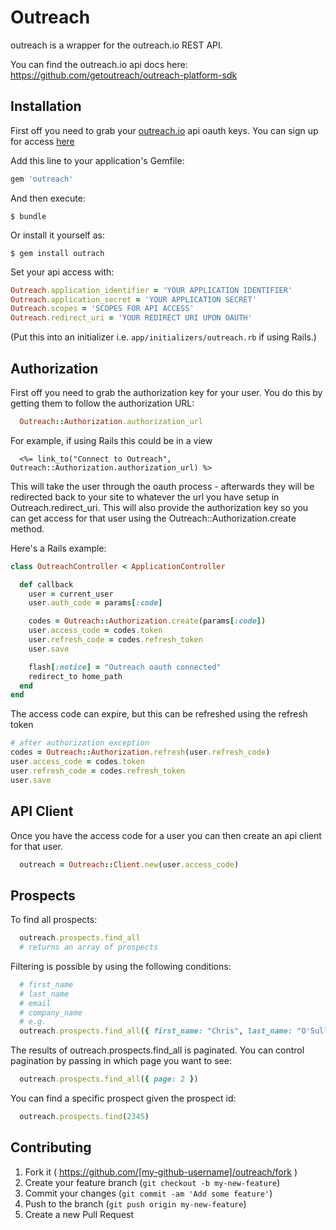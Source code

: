 # Outreach

outreach is a wrapper for the outreach.io REST API.

You can find the outreach.io api docs here: https://github.com/getoutreach/outreach-platform-sdk

## Installation

First off you need to grab your [outreach.io](https://www.outreach.io) api oauth keys. You can sign up for access [here](http://goo.gl/forms/RWk35DeZAK)

Add this line to your application's Gemfile:

```ruby
gem 'outreach'
```

And then execute:

    $ bundle

Or install it yourself as:

    $ gem install outrach

Set your api access with:
```ruby
Outreach.application_identifier = 'YOUR APPLICATION IDENTIFIER'
Outreach.application_secret = 'YOUR APPLICATION SECRET'
Outreach.scopes = 'SCOPES FOR API ACCESS'
Outreach.redirect_uri = 'YOUR REDIRECT URI UPON OAUTH'
```
(Put this into an initializer i.e. ```app/initializers/outreach.rb``` if using Rails.)

## Authorization
First off you need to grab the authorization key for your user. You do this by getting them to follow the authorization URL:
```ruby
  Outreach::Authorization.authorization_url
```

For example, if using Rails this could be in a view
```
  <%= link_to("Connect to Outreach", Outreach::Authorization.authorization_url) %>
```

This will take the user through the oauth process - afterwards they will be redirected back to your site to whatever the url you have setup in Outreach.redirect_uri.  This will also provide the authorization key so you can get access for that user using the Outreach::Authorization.create method.

Here's a Rails example:

```ruby
class OutreachController < ApplicationController

  def callback
    user = current_user
    user.auth_code = params[:code]

    codes = Outreach::Authorization.create(params[:code])
    user.access_code = codes.token
    user.refresh_code = codes.refresh_token
    user.save

    flash[:notice] = "Outreach oauth connected"
    redirect_to home_path
  end
end
```

The access code can expire, but this can be refreshed using the refresh token

```ruby
# after authorization exception
codes = Outreach::Authorization.refresh(user.refresh_code)
user.access_code = codes.token
user.refresh_code = codes.refresh_token
user.save
```

## API Client
Once you have the access code for a user you can then create an api client for that user.
```ruby
  outreach = Outreach::Client.new(user.access_code)
```

## Prospects
To find all prospects:
```ruby
  outreach.prospects.find_all
  # returns an array of prospects
```

Filtering is possible by using the following conditions:
```ruby
  # first_name
  # last_name
  # email
  # company_name
  # e.g.
  outreach.prospects.find_all({ first_name: "Chris", last_name: "O'Sullivan" })
```

The results of outreach.prospects.find_all is paginated. You can control pagination by passing in which page you want to see:
```ruby
  outreach.prospects.find_all({ page: 2 })
```

You can find a specific prospect given the prospect id:
```ruby
  outreach.prospects.find(2345)
```

## Contributing

1. Fork it ( https://github.com/[my-github-username]/outreach/fork )
2. Create your feature branch (`git checkout -b my-new-feature`)
3. Commit your changes (`git commit -am 'Add some feature'`)
4. Push to the branch (`git push origin my-new-feature`)
5. Create a new Pull Request
